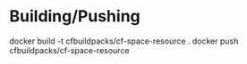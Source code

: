 # Building/Pushing

docker build -t cfbuildpacks/cf-space-resource .
docker push cfbuildpacks/cf-space-resource
